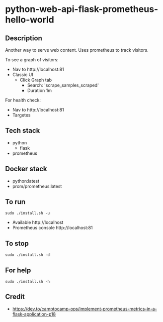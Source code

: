 # python-web-api-flask-prometheus-hello-world

## Description
Another way to serve web content.
Uses prometheus to track visitors.

To see a graph of visitors:
- Nav to http://localhost:81
- Classic UI
  - Click Graph tab
    - Search: 'scrape_samples_scraped'
    - Duration 1m

For health check:
- Nav to http://localhost:81
- Targetes

## Tech stack
- python
  - flask
- prometheus

## Docker stack
- python:latest
- prom/prometheus:latest

## To run
`sudo ./install.sh -u`
- Available http://localhost
- Prometheus console http://localhost:81

## To stop
`sudo ./install.sh -d`

## For help
`sudo ./install.sh -h`

## Credit
- https://dev.to/camptocamp-ops/implement-prometheus-metrics-in-a-flask-application-p18
